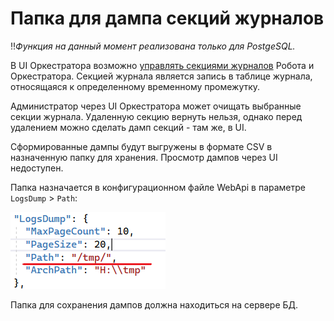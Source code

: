 # Папка для дампа секций журналов

:bangbang:*Функция на данный момент реализована только для PostgeSQL.*

В UI Оркестратора возможно [управлять секциями журналов](https://docs.primo-rpa.ru/primo-rpa/orchestrator/settings/journals) Робота и Оркестратора. Секцией журнала является запись в таблице журнала, относящаяся к определенному временному промежутку. 

Администратор через UI Оркестратора может очищать выбранные секции журнала. Удаленную секцию вернуть нельзя, однако перед удалением можно сделать дамп секций - там же, в UI. 

Сформированные дампы будут выгружены в формате CSV в назначенную папку для хранения. Просмотр дампов через UI недоступен. 

Папка назначается в конфигурационном файле WebApi в параметре `LogsDump` > `Path`:

![](<../../.gitbook/assets/log-section-dump-1.png>)

Папка для сохранения дампов должна находиться на сервере БД. 

